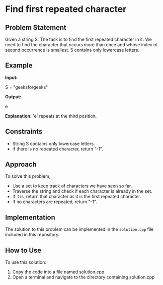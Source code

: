 
# Find first repeated character

## Problem Statement

Given a string S. The task is to find the first repeated character in it. We need to find the character that occurs more than once and whose index of second occurrence is smallest. S contains only lowercase letters.

## Example

**Input:**

S = "geeksforgeeks"


**Output:**

e


**Explanation:**
'e' repeats at the third position.

## Constraints

- String S contains only lowercase letters.
- If there is no repeated character, return "-1".

## Approach

To solve this problem,
- Use a set to keep track of characters we have seen so far.
- Traverse the string and check if each character is already in the set.
- If it is, return that character as it is the first repeated character.
- If no characters are repeated, return "-1".

## Implementation

The solution to this problem can be implemented in the `solution.cpp` file included in this repository.


## How to Use
To use this solution:

1. Copy the code into a file named solution.cpp
2. Open a terminal and navigate to the directory containing solution.cpp